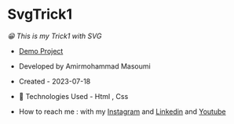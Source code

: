 # SvgTrick1
*😁 This is my Trick1 with SVG*
- [Demo Project](https://masoomi1396.github.io/SvgTrick1/)
- Developed by Amirmohammad Masoumi
- Created - 2023-07-18
- 🤖 Technologies Used - Html , Css

- How to reach me : with my
[Instagram](https://www.instagram.com/masoomi1402) and
[Linkedin](https://www.linkedin.com/in/masoumi1402) and
[Youtube](https://www.youtube.com/@masoomi1402)
